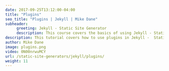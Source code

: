 ```yaml
---
date: 2017-09-25T13:12:00-04:00
title: "Plugins"
seo_title: "Plugins | Jekyll | Mike Dane"
subheader:
     greeting: Jekyll - Static Site Generator
     description: This course covers the basics of using Jekyll - Static Site Generator. Work your way through the videos/articles and I'll teach you everything you need to know to create a professional and scalable website or blog!
description: This tutorial covers how to use plugins in Jekyll -  Static Site Generator.
author: Mike Dane
image: plugins.png
video: 0N00nrwuMCY
url: /static-site-generators/jekyll/plugins/
weight: 11
---
```

